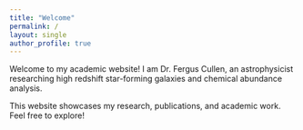 ```yaml
---
title: "Welcome"
permalink: /
layout: single
author_profile: true
---
```


Welcome to my academic website! I am Dr. Fergus Cullen, an astrophysicist researching high redshift star-forming galaxies and chemical abundance analysis. 

This website showcases my research, publications, and academic work. Feel free to explore!
